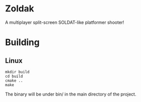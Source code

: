 Zoldak
=====
A multiplayer split-screen SOLDAT-like platformer shooter!

Building
=====
Linux
----
```
mkdir build   
cd build   
cmake ..   
make   
```
The binary will be under bin/ in the main directory of the project.
